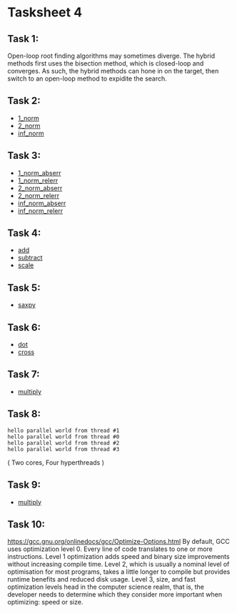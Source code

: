 # Tasksheet 4

## Task 1:

Open-loop root finding algorithms may sometimes diverge. The hybrid methods first uses the bisection method, which is closed-loop and converges. As such, the hybrid methods can hone in on the target, then switch to an open-loop method to expidite the search.

## Task 2:

* [1_norm](https://github.com/TekuConcept/math4610/blob/master/modules/doc/1_norm.md)
* [2_norm](https://github.com/TekuConcept/math4610/blob/master/modules/doc/2_norm.md)
* [inf_norm](https://github.com/TekuConcept/math4610/blob/master/modules/doc/inf_norm.md)

## Task 3:

* [1_norm_abserr](https://github.com/TekuConcept/math4610/blob/master/modules/doc/1_norm_abserr.md)
* [1_norm_relerr](https://github.com/TekuConcept/math4610/blob/master/modules/doc/1_norm_relerr.md)
* [2_norm_abserr](https://github.com/TekuConcept/math4610/blob/master/modules/doc/2_norm_abserr.md)
* [2_norm_relerr](https://github.com/TekuConcept/math4610/blob/master/modules/doc/2_norm_relerr.md)
* [inf_norm_abserr](https://github.com/TekuConcept/math4610/blob/master/modules/doc/inf_norm_abserr.md)
* [inf_norm_relerr](https://github.com/TekuConcept/math4610/blob/master/modules/doc/inf_norm_relerr.md)

## Task 4:

* [add](https://github.com/TekuConcept/math4610/blob/master/modules/doc/add_vector.md)
* [subtract](https://github.com/TekuConcept/math4610/blob/master/modules/doc/sub_vector.md)
* [scale](https://github.com/TekuConcept/math4610/blob/master/modules/doc/scale_vector.md)

## Task 5:

* [saxpy](https://github.com/TekuConcept/math4610/blob/master/modules/doc/saxpy_vector.md)

## Task 6:

* [dot](https://github.com/TekuConcept/math4610/blob/master/modules/doc/dot_vector.md)
* [cross](https://github.com/TekuConcept/math4610/blob/master/modules/doc/cross_vector.md)

## Task 7:

* [multiply](https://github.com/TekuConcept/math4610/blob/master/modules/doc/mul_vector.md)

## Task 8:

    hello parallel world from thread #1
    hello parallel world from thread #0
    hello parallel world from thread #2
    hello parallel world from thread #3

( Two cores, Four hyperthreads )

## Task 9:

* [multiply](https://github.com/TekuConcept/math4610/blob/master/modules/doc/mul_vector.md)

## Task 10:

https://gcc.gnu.org/onlinedocs/gcc/Optimize-Options.html
By default, GCC uses optimization level 0. Every line of code translates to one or more instructions. Level 1 optimization adds speed and binary size improvements without increasing compile time. Level 2, which is usually a nominal level of optimisation for most programs, takes a little longer to compile but provides runtime benefits and reduced disk usage. Level 3, size, and fast optimization levels head in the computer science realm, that is, the developer needs to determine which they consider more important when optimizing: speed or size.
